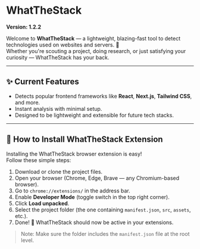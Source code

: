 # WhatTheStack

**Version: 1.2.2**

Welcome to **WhatTheStack** — a lightweight, blazing-fast tool to detect technologies used on websites and servers. 🚀  
Whether you're scouting a project, doing research, or just satisfying your curiosity — WhatTheStack has your back.

---

## ✨ Current Features

- Detects popular frontend frameworks like **React**, **Next.js**, **Tailwind CSS**, and more.
- Instant analysis with minimal setup.
- Designed to be lightweight and extensible for future tech stacks.

---

## 🧩 How to Install WhatTheStack Extension

Installing the WhatTheStack browser extension is easy!  
Follow these simple steps:

1. Download or clone the project files.
2. Open your browser (Chrome, Edge, Brave — any Chromium-based browser).
3. Go to `chrome://extensions/` in the address bar.
4. Enable **Developer Mode** (toggle switch in the top right corner).
5. Click **Load unpacked**.
6. Select the project folder (the one containing `manifest.json`, `src`, `assets`, etc.).
7. Done! 🎉 WhatTheStack should now be active in your extensions.

> Note: Make sure the folder includes the `manifest.json` file at the root level.

